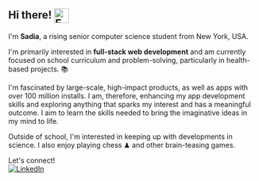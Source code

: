 ## Hi there! <img src="https://camo.githubusercontent.com/d04509037f646eab5c2d6d130574ef059fa8eef92e45a139a827a8d06e9d5042/68747470733a2f2f656d6f6a69732e736c61636b6d6f6a69732e636f6d2f656d6f6a69732f696d616765732f313533363335313037352f343539342f626c6f622d776176652e676966" alt="Emoji" width="30" height="30" style="vertical-align: middle;"/>  

I'm <b>Sadia</b>, a rising senior computer science student from New York, USA.

I'm primarily interested in **full-stack web development** and am currently focused on school curriculum and problem-solving, particularly in health-based projects. 📚

I'm fascinated by large-scale, high-impact products, as well as apps with over 100 million installs. I am, therefore, enhancing my app development skills and exploring anything that sparks my interest and has a meaningful outcome. I aim to learn the skills needed to bring the imaginative ideas in my mind to life.

Outside of school, I'm interested in keeping up with developments in science. I also enjoy playing chess ♟ and other brain-teasing games.

Let's connect!  <br>[![LinkedIn](https://img.shields.io/badge/linkedin-%230077B5.svg?style=for-the-badge&logo=linkedin&logoColor=white)](https://www.linkedin.com/in/sadiazalmay/)


